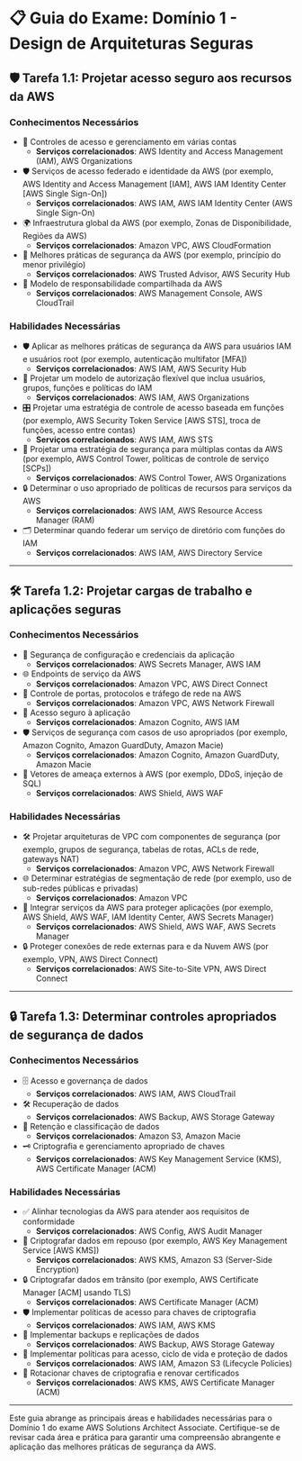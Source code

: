 # 📋 Guia do Exame: Domínio 1 - Design de Arquiteturas Seguras

## 🛡️ Tarefa 1.1: Projetar acesso seguro aos recursos da AWS

### Conhecimentos Necessários

- 🔐 Controles de acesso e gerenciamento em várias contas
  - **Serviços correlacionados**: AWS Identity and Access Management (IAM), AWS Organizations
- 🛡️ Serviços de acesso federado e identidade da AWS (por exemplo, AWS Identity and Access Management [IAM], AWS IAM Identity Center [AWS Single Sign-On])
  - **Serviços correlacionados**: AWS IAM, AWS IAM Identity Center (AWS Single Sign-On)
- 🌍 Infraestrutura global da AWS (por exemplo, Zonas de Disponibilidade, Regiões da AWS)
  - **Serviços correlacionados**: Amazon VPC, AWS CloudFormation
- 📜 Melhores práticas de segurança da AWS (por exemplo, princípio do menor privilégio)
  - **Serviços correlacionados**: AWS Trusted Advisor, AWS Security Hub
- 🤝 Modelo de responsabilidade compartilhada da AWS
  - **Serviços correlacionados**: AWS Management Console, AWS CloudTrail

### Habilidades Necessárias

- 🛡️ Aplicar as melhores práticas de segurança da AWS para usuários IAM e usuários root (por exemplo, autenticação multifator [MFA])
  - **Serviços correlacionados**: AWS IAM, AWS Security Hub
- 🧩 Projetar um modelo de autorização flexível que inclua usuários, grupos, funções e políticas do IAM
  - **Serviços correlacionados**: AWS IAM, AWS Organizations
- 🎛️ Projetar uma estratégia de controle de acesso baseada em funções (por exemplo, AWS Security Token Service [AWS STS], troca de funções, acesso entre contas)
  - **Serviços correlacionados**: AWS IAM, AWS STS
- 🏢 Projetar uma estratégia de segurança para múltiplas contas da AWS (por exemplo, AWS Control Tower, políticas de controle de serviço [SCPs])
  - **Serviços correlacionados**: AWS Control Tower, AWS Organizations
- 🔒 Determinar o uso apropriado de políticas de recursos para serviços da AWS
  - **Serviços correlacionados**: AWS IAM, AWS Resource Access Manager (RAM)
- 🗂️ Determinar quando federar um serviço de diretório com funções do IAM
  - **Serviços correlacionados**: AWS IAM, AWS Directory Service

---

## 🛠️ Tarefa 1.2: Projetar cargas de trabalho e aplicações seguras

### Conhecimentos Necessários

- 🔧 Segurança de configuração e credenciais da aplicação
  - **Serviços correlacionados**: AWS Secrets Manager, AWS IAM
- 🌐 Endpoints de serviço da AWS
  - **Serviços correlacionados**: Amazon VPC, AWS Direct Connect
- 🚪 Controle de portas, protocolos e tráfego de rede na AWS
  - **Serviços correlacionados**: Amazon VPC, AWS Network Firewall
- 🔑 Acesso seguro à aplicação
  - **Serviços correlacionados**: Amazon Cognito, AWS IAM
- 🛡️ Serviços de segurança com casos de uso apropriados (por exemplo, Amazon Cognito, Amazon GuardDuty, Amazon Macie)
  - **Serviços correlacionados**: Amazon Cognito, Amazon GuardDuty, Amazon Macie
- 🚨 Vetores de ameaça externos à AWS (por exemplo, DDoS, injeção de SQL)
  - **Serviços correlacionados**: AWS Shield, AWS WAF

### Habilidades Necessárias

- 🛠️ Projetar arquiteturas de VPC com componentes de segurança (por exemplo, grupos de segurança, tabelas de rotas, ACLs de rede, gateways NAT)
  - **Serviços correlacionados**: Amazon VPC, AWS Network Firewall
- 🌐 Determinar estratégias de segmentação de rede (por exemplo, uso de sub-redes públicas e privadas)
  - **Serviços correlacionados**: Amazon VPC
- 🔗 Integrar serviços da AWS para proteger aplicações (por exemplo, AWS Shield, AWS WAF, IAM Identity Center, AWS Secrets Manager)
  - **Serviços correlacionados**: AWS Shield, AWS WAF, AWS Secrets Manager
- 🔒 Proteger conexões de rede externas para e da Nuvem AWS (por exemplo, VPN, AWS Direct Connect)
  - **Serviços correlacionados**: AWS Site-to-Site VPN, AWS Direct Connect

---

## 🔒 Tarefa 1.3: Determinar controles apropriados de segurança de dados

### Conhecimentos Necessários

- 🗄️ Acesso e governança de dados
  - **Serviços correlacionados**: AWS IAM, AWS CloudTrail
- 🛠️ Recuperação de dados
  - **Serviços correlacionados**: AWS Backup, AWS Storage Gateway
- 📂 Retenção e classificação de dados
  - **Serviços correlacionados**: Amazon S3, Amazon Macie
- 🗝️ Criptografia e gerenciamento apropriado de chaves
  - **Serviços correlacionados**: AWS Key Management Service (KMS), AWS Certificate Manager (ACM)

### Habilidades Necessárias

- ✅ Alinhar tecnologias da AWS para atender aos requisitos de conformidade
  - **Serviços correlacionados**: AWS Config, AWS Audit Manager
- 🔐 Criptografar dados em repouso (por exemplo, AWS Key Management Service [AWS KMS])
  - **Serviços correlacionados**: AWS KMS, Amazon S3 (Server-Side Encryption)
- 🔒 Criptografar dados em trânsito (por exemplo, AWS Certificate Manager [ACM] usando TLS)
  - **Serviços correlacionados**: AWS Certificate Manager (ACM)
- 🛡️ Implementar políticas de acesso para chaves de criptografia
  - **Serviços correlacionados**: AWS IAM, AWS KMS
- 💾 Implementar backups e replicações de dados
  - **Serviços correlacionados**: AWS Backup, AWS Storage Gateway
- 📝 Implementar políticas para acesso, ciclo de vida e proteção de dados
  - **Serviços correlacionados**: AWS IAM, Amazon S3 (Lifecycle Policies)
- 🔄 Rotacionar chaves de criptografia e renovar certificados
  - **Serviços correlacionados**: AWS KMS, AWS Certificate Manager (ACM)

---

Este guia abrange as principais áreas e habilidades necessárias para o Domínio 1 do exame AWS Solutions Architect Associate. Certifique-se de revisar cada área e prática para garantir uma compreensão abrangente e aplicação das melhores práticas de segurança da AWS.
